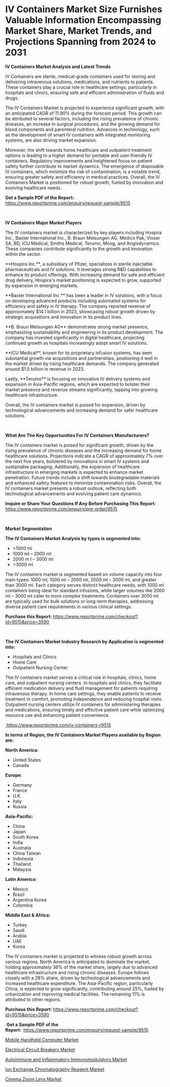 <p><h1>IV Containers Market Size Furnishes Valuable Information Encompassing Market Share, Market Trends, and Projections Spanning from 2024 to 2031</h1></p><p><strong>IV Containers Market Analysis and Latest Trends</strong></p>
<p><p>IV Containers are sterile, medical-grade containers used for storing and delivering intravenous solutions, medications, and nutrients to patients. These containers play a crucial role in healthcare settings, particularly in hospitals and clinics, ensuring safe and efficient administration of fluids and drugs.</p><p>The IV Containers Market is projected to experience significant growth, with an anticipated CAGR of 11.90% during the forecast period. This growth can be attributed to several factors, including the rising prevalence of chronic diseases, an increase in surgical procedures, and the growing demand for blood components and parenteral nutrition. Advances in technology, such as the development of smart IV containers with integrated monitoring systems, are also driving market expansion.</p><p>Moreover, the shift towards home healthcare and outpatient treatment options is leading to a higher demand for portable and user-friendly IV containers. Regulatory improvements and heightened focus on patient safety further contribute to market dynamics. The emergence of disposable IV containers, which minimize the risk of contamination, is a notable trend, ensuring greater safety and efficiency in medical practices. Overall, the IV Containers Market is positioned for robust growth, fueled by innovation and evolving healthcare needs.</p></p>
<p><strong>Get a Sample PDF of the Report:&nbsp;</strong> <a href="https://www.reportprime.com/enquiry/request-sample/9515?utm_campaign=1140&utm_medium=2&utm_source=Github&utm_content=ia&utm_term=28112024&utm_id=iv-containers">https://www.reportprime.com/enquiry/request-sample/9515</a></p>
<p>&nbsp;</p>
<p><strong>IV Containers Major Market Players</strong></p>
<p><p>The IV containers market is characterized by key players including Hospira Inc., Baxter International Inc., B. Braun Melsungen AG, Medico Pak, Vioser SA, BD, ICU Medical, Smiths Medical, Terumo, Moog, and Angiodynamics. These companies contribute significantly to the growth and innovation within the sector.</p><p>**Hospira Inc.**, a subsidiary of Pfizer, specializes in sterile injectable pharmaceuticals and IV solutions. It leverages strong R&D capabilities to enhance its product offerings. With increasing demand for safe and efficient drug delivery, Hospira's market positioning is expected to grow, supported by expansion in emerging markets.</p><p>**Baxter International Inc.** has been a leader in IV solutions, with a focus on developing advanced products including automated systems for efficiency and safety in IV therapy. The company reported revenue of approximately $14.1 billion in 2023, showcasing robust growth driven by strategic acquisitions and innovation in its product lines.</p><p>**B. Braun Melsungen AG** demonstrates strong market presence, emphasizing sustainability and engineering in its product development. The company has invested significantly in digital healthcare, projecting continued growth as hospitals increasingly adopt smart IV solutions.</p><p>**ICU Medical**, known for its proprietary infusion systems, has seen substantial growth via acquisitions and partnerships, positioning it well in the market driven by rising healthcare demands. The company generated around $1.5 billion in revenue in 2023.</p><p>Lastly, **Terumo** is focusing on innovative IV delivery systems and expansion in Asia-Pacific regions, which are expected to bolster their market presence and revenue streams significantly, tapping into growing healthcare infrastructure.</p><p>Overall, the IV containers market is poised for expansion, driven by technological advancements and increasing demand for safer healthcare solutions.</p></p>
<p>&nbsp;</p>
<p><strong>What Are The Key Opportunities For IV Containers Manufacturers?</strong></p>
<p><p>The IV containers market is poised for significant growth, driven by the rising prevalence of chronic diseases and the increasing demand for home healthcare solutions. Projections indicate a CAGR of approximately 7% over the next five years, bolstered by innovations in smart IV systems and sustainable packaging. Additionally, the expansion of healthcare infrastructure in emerging markets is expected to enhance market penetration. Future trends include a shift towards biodegradable materials and enhanced safety features to minimize contamination risks. Overall, the IV containers market presents a robust outlook, reflecting both technological advancements and evolving patient care dynamics.</p></p>
<p><strong>Inquire or Share Your Questions If Any Before Purchasing This Report:</strong> <a href="https://www.reportprime.com/enquiry/pre-order/9515?utm_campaign=1140&utm_medium=2&utm_source=Github&utm_content=ia&utm_term=28112024&utm_id=iv-containers">https://www.reportprime.com/enquiry/pre-order/9515</a></p>
<p>&nbsp;</p>
<p><strong>Market Segmentation</strong></p>
<p><strong>The IV Containers Market Analysis by types is segmented into:</strong></p>
<p><ul><li>>1000 ml</li><li>1000 ml – 2000 ml</li><li>2000 m l – 3000 ml</li><li>>3000 ml</li></ul></p>
<p><p>The IV containers market is segmented based on volume capacity into four main types: 1000 ml, 1000 ml – 2000 ml, 2000 ml – 3000 ml, and greater than 3000 ml. Each category serves distinct healthcare needs, with 1000 ml containers being ideal for standard infusions, while larger volumes like 2000 ml – 3000 ml cater to more complex treatments. Containers over 3000 ml are typically used for bulk solutions or long-term therapies, addressing diverse patient care requirements in various clinical settings.</p></p>
<p><strong>Purchase this Report:&nbsp;</strong><a href="https://www.reportprime.com/checkout?id=9515&price=3590&utm_campaign=1140&utm_medium=2&utm_source=Github&utm_content=ia&utm_term=28112024&utm_id=iv-containers">https://www.reportprime.com/checkout?id=9515&price=3590</a></p>
<p>&nbsp;</p>
<p><strong>The IV Containers Market Industry Research by Application is segmented into:</strong></p>
<p><ul><li>Hospitals and Clinics</li><li>Home Care</li><li>Outpatient Nursing Center</li></ul></p>
<p><p>The IV containers market serves a critical role in hospitals, clinics, home care, and outpatient nursing centers. In hospitals and clinics, they facilitate efficient medication delivery and fluid management for patients requiring intravenous therapy. In home care settings, they enable patients to receive treatment in comfort, promoting independence and reducing hospital visits. Outpatient nursing centers utilize IV containers for administering therapies and medications, ensuring timely and effective patient care while optimizing resource use and enhancing patient convenience.</p></p>
<p><a href="https://www.reportprime.com/iv-containers-r9515?utm_campaign=1140&utm_medium=2&utm_source=Github&utm_content=ia&utm_term=28112024&utm_id=iv-containers">&nbsp;https://www.reportprime.com/iv-containers-r9515</a></p>
<p><strong>In terms of Region, the IV Containers Market Players available by Region are:</strong></p>
<p>
    <p> <strong> North America: </strong>
        <ul>
            <li>United States</li>
            <li>Canada</li>
        </ul>
        </p> 
    <p> <strong> Europe: </strong>
        <ul>
            <li>Germany</li>
            <li>France</li>
            <li>U.K.</li>
            <li>Italy</li>
            <li>Russia</li>
        </ul>
        </p> 
    <p> <strong> Asia-Pacific: </strong>
        <ul>
            <li>China</li>
            <li>Japan</li>
            <li>South Korea</li>
            <li>India</li>
            <li>Australia</li>
            <li>China Taiwan</li>
            <li>Indonesia</li>
            <li>Thailand</li>
            <li>Malaysia</li>
        </ul>
        </p> 
    <p> <strong> Latin America: </strong>
        <ul>
            <li>Mexico</li>
            <li>Brazil</li>
            <li>Argentina Korea</li>
            <li>Colombia</li>
        </ul>
        </p> 
    <p> <strong> Middle East & Africa: </strong>
        <ul>
            <li>Turkey</li>
            <li>Saudi</li>
            <li>Arabia</li>
            <li>UAE</li>
            <li>Korea</li>
        </ul>
    </p>
    </p>
<p><p>The IV containers market is projected to witness robust growth across various regions. North America is anticipated to dominate the market, holding approximately 36% of the market share, largely due to advanced healthcare infrastructure and rising chronic diseases. Europe follows closely with a 28% share, driven by technological advancements and increased healthcare expenditure. The Asia-Pacific region, particularly China, is expected to grow significantly, contributing around 25%, fueled by urbanization and improving medical facilities. The remaining 11% is attributed to other regions.</p></p>
<p><strong>Purchase this Report: </strong><a href="https://www.reportprime.com/checkout?id=9515&price=3590&utm_campaign=1140&utm_medium=2&utm_source=Github&utm_content=ia&utm_term=28112024&utm_id=iv-containers">https://www.reportprime.com/checkout?id=9515&price=3590</a></p>
<p>&nbsp;<strong>Get a Sample PDF of the Report:&nbsp;&nbsp;</strong><a href="https://www.reportprime.com/enquiry/request-sample/9515?utm_campaign=1140&utm_medium=2&utm_source=Github&utm_content=ia&utm_term=28112024&utm_id=iv-containers">https://www.reportprime.com/enquiry/request-sample/9515</a></p>
<p><strong></strong></p>
<p><p><a href="https://www.linkedin.com/pulse/mobile-handheld-computer-landscape-product-spectrum-g496f?utm_campaign=1140&utm_medium=2&utm_source=Github&utm_content=ia&utm_term=28112024&utm_id=iv-containers">Mobile Handheld Computer Market</a></p><p><a href="https://www.linkedin.com/pulse/global-electrical-circuit-breakers-industry-analysis-bktxf?utm_campaign=1140&utm_medium=2&utm_source=Github&utm_content=ia&utm_term=28112024&utm_id=iv-containers">Electrical Circuit Breakers Market</a></p><p><a href="https://issuu.com/reportprime-2/docs/autoimmune-and-inflammatory-immunom_8387174e7cc4b1?utm_campaign=1140&utm_medium=2&utm_source=Github&utm_content=ia&utm_term=28112024&utm_id=iv-containers">Autoimmune and Inflammatory Immunomodulators Market</a></p><p><a href="https://issuu.com/reportprime-2/docs/ion-exchange-chromatography-reagent_5157adcb08fa01?utm_campaign=1140&utm_medium=2&utm_source=Github&utm_content=ia&utm_term=28112024&utm_id=iv-containers">Ion Exchange Chromatography Reagent Market</a></p><p><a href="https://www.linkedin.com/pulse/cinema-zoom-lens-market-outlook-share-analysis-growth-trends-5s6cc?utm_campaign=1140&utm_medium=2&utm_source=Github&utm_content=ia&utm_term=28112024&utm_id=iv-containers">Cinema Zoom Lens Market</a></p></p>